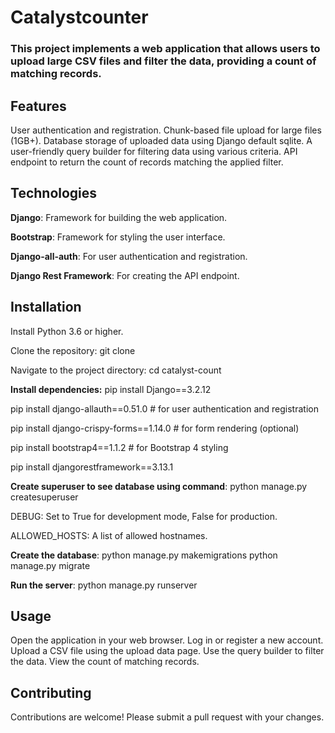 # Catalystcounter
### This project implements a web application that allows users to upload large CSV files and filter the data, providing a count of matching records.

## Features
User authentication and registration.
Chunk-based file upload for large files (1GB+).
Database storage of uploaded data using Django default sqlite.
A user-friendly query builder for filtering data using various criteria.
API endpoint to return the count of records matching the applied filter.

## Technologies
**Django**: Framework for building the web application.

**Bootstrap**: Framework for styling the user interface.

**Django-all-auth**: For user authentication and registration.

**Django Rest Framework**: For creating the API endpoint.

## Installation
Install Python 3.6 or higher.

Clone the repository: git clone <repository URL>

Navigate to the project directory: cd catalyst-count

**Install dependencies:**
pip install Django==3.2.12  

pip install django-allauth==0.51.0  # for user authentication and registration

pip install django-crispy-forms==1.14.0  # for form rendering (optional)

pip install bootstrap4==1.1.2  # for Bootstrap 4 styling

pip install djangorestframework==3.13.1  

**Create superuser to see database using command**: python manage.py createsuperuser

DEBUG: Set to True for development mode, False for production.

ALLOWED_HOSTS: A list of allowed hostnames.


**Create the database**: python manage.py makemigrations python manage.py migrate

**Run the server**: python manage.py runserver

## Usage
Open the application in your web browser.
Log in or register a new account.
Upload a CSV file using the upload data page.
Use the query builder to filter the data.
View the count of matching records.

## Contributing
Contributions are welcome! Please submit a pull request with your changes.

